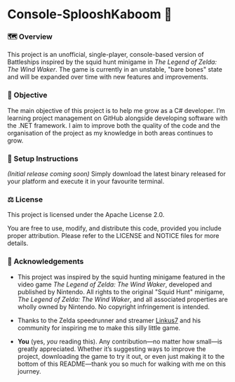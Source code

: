 # Console-SplooshKaboom 🦑

### 🗺️ Overview

This project is an unofficial, single-player, console-based version of Battleships inspired by the squid hunt minigame in *The Legend of Zelda: The Wind Waker*. The game is currently in an unstable, "bare bones" state and will be expanded over time with new features and improvements.


### 🌱 Objective

The main objective of this project is to help me grow as a C# developer. I’m learning project management on GitHub alongside developing software with the .NET framework. I aim to improve both the quality of the code and the organisation of the project as my knowledge in both areas continues to grow.

### 📖 Setup Instructions
*(Initial release coming soon)*
Simply download the latest binary released for your platform and execute it in your favourite terminal.

### ⚖️ License

This project is licensed under the Apache License 2.0.

You are free to use, modify, and distribute this code, provided you include proper attribution. Please refer to the LICENSE and NOTICE files for more details.

### 📢 Acknowledgements

- This project was inspired by the squid hunting minigame featured in the video game *The Legend of Zelda: The Wind Waker*, developed and published by Nintendo. All rights to the original "Squid Hunt" minigame, *The Legend of Zelda: The Wind Waker*, and all associated properties are wholly owned by Nintendo. No copyright infringement is intended.

- Thanks to the Zelda speedrunner and streamer [Linkus7](https://www.twitch.tv/linkus7/) and his community for inspiring me to make this silly little game.

- **You** (yes, *you* reading this). Any contribution—no matter how small—is greatly appreciated. Whether it’s suggesting ways to improve the project, downloading the game to try it out, or even just making it to the bottom of this README—thank you so much for walking with me on this journey.
